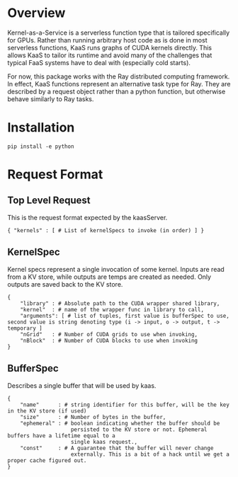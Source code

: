 # Overview
Kernel-as-a-Service is a serverless function type that is tailored specifically
for GPUs. Rather than running arbitrary host code as is done in most serverless
functions, KaaS runs graphs of CUDA kernels directly. This allows KaaS to
tailor its runtime and avoid many of the challenges that typical FaaS systems
have to deal with (especially cold starts).

For now, this package works with the Ray distributed computing framework. In
effect, KaaS functions represent an alternative task type for Ray. They are
described by a request object rather than a python function, but otherwise
behave similarly to Ray tasks.

# Installation
    pip install -e python

# Request Format

## Top Level Request
This is the request format expected by the kaasServer.

    { "kernels" : [ # List of kernelSpecs to invoke (in order) ] }

## KernelSpec
Kernel specs represent a single invocation of some kernel. Inputs are read from
a KV store, while outputs are temps are created as needed. Only outputs are
saved back to the KV store.

    {
        "library" : # Absolute path to the CUDA wrapper shared library,
        "kernel"  : # name of the wrapper func in library to call,
        "arguments": [ # list of tuples, first value is bufferSpec to use, second value is string denoting type (i -> input, o -> output, t -> temporary ]
        "nGrid"   : # Number of CUDA grids to use when invoking,
        "nBlock"  : # Number of CUDA blocks to use when invoking 
    }

## BufferSpec
Describes a single buffer that will be used by kaas.

    {
        "name"      : # string identifier for this buffer, will be the key in the KV store (if used)
        "size"      : # Number of bytes in the buffer,
        "ephemeral" : # boolean indicating whether the buffer should be
                        persisted to the KV store or not. Ephemeral buffers have a lifetime equal to a
                        single kaas request.,
        "const"     : # A guarantee that the buffer will never change
                        externally. This is a bit of a hack until we get a proper cache figured out.
    }
